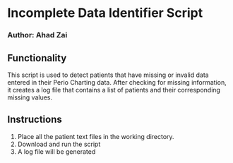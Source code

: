 # Incomplete Data Identifier Script
### Author: Ahad Zai
## Functionality
This script is used to detect patients that have missing or invalid data entered in their Perio Charting data. After checking for missing information, it creates a log file that contains a list of patients and their corresponding missing values. 
## Instructions
1) Place all the patient text files in the working directory.
2) Download and run the script
3) A log file will be generated
